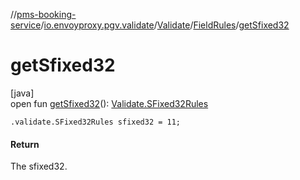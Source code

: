 //[pms-booking-service](../../../../index.md)/[io.envoyproxy.pgv.validate](../../index.md)/[Validate](../index.md)/[FieldRules](index.md)/[getSfixed32](get-sfixed32.md)

# getSfixed32

[java]\
open fun [getSfixed32](get-sfixed32.md)(): [Validate.SFixed32Rules](../-s-fixed32-rules/index.md)

`.validate.SFixed32Rules sfixed32 = 11;`

#### Return

The sfixed32.